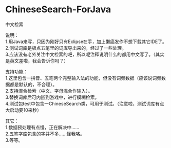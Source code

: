 # ChineseSearch-ForJava
中文检索

说明：<br>
1.用Java来写，只因为刚好只有Eclipse在手，加上懒癌发作不想下载其它IDE了。<br>
2.测试词库是极点五笔里的词库导出来的，经过了一些处理。<br>
3.应该没有老外关注中文检索的吧，所以呢注释说明什么的都用中文写了。（其实是英文差啦，我会告诉你吗？）<br>

支持功能：<br>
1.这里包含一拼音、五笔两个完整输入法的功能，但没有词频数据（应该说词频数据都是默认的，不合理）。<br>
2.支持混合检索（中文、字母混合作输入）。<br>
3.替换词库后可内嵌到游戏中，进行模糊检索。<br>
4.测试包test中包含一ChineseSearch类，可用于测试。（注意啦，测试词库有点大启动要10来秒）<br>

其它：<br>
1.数据预处理有点慢，正在解决中……<br>
2.五笔字库包含的字并不多……怪我咯。<br>
3.等等。<br>